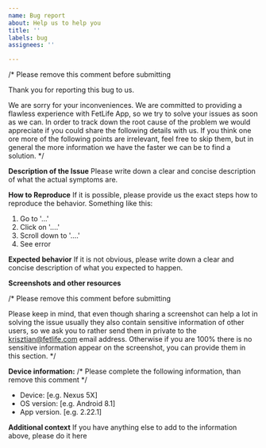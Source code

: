 ```yaml
---
name: Bug report
about: Help us to help you
title: ''
labels: bug
assignees: ''

---
```


/* Please remove this comment before submitting

Thank you for reporting this bug to us.

We are sorry for your inconveniences.
We are committed to providing a flawless experience with FetLife App, so we try to solve your issues as soon as we can. 
In order to track down the root cause of the problem we would appreciate if you could share the following details with us. 
If you think one ore more of the following points are irrelevant, feel free to skip them, but in general the more information we have the faster we can be to find a solution.
*/

**Description of the Issue**
Please write down a clear and concise description of what the actual symptoms are.

**How to Reproduce**
If it  is possible, please provide us the exact steps how to reproduce the behavior.
Something like this:
1. Go to '...'
2. Click on '....'
3. Scroll down to '....'
4. See error

**Expected behavior**
If it is not obvious, please write down a clear and concise description of what you expected to happen.

**Screenshots and other resources**

/*  Please remove this comment before submitting

Please keep in mind, that even though sharing a screenshot can help a lot in solving the issue usually they also contain sensitive information of other users, so we ask you to rather send them in private to the krisztian@fetlife.com email address. 
Otherwise if you are 100% there is no sensitive information appear on the screenshot, you can provide them in this section.
*/

**Device information:**
/* Please complete the following information, than remove this comment */

 - Device: [e.g. Nexus 5X]
 - OS version: [e.g. Android 8.1]
 - App version. [e.g. 2.22.1]

**Additional context**
If you have anything else to add to the information above, please do it here
